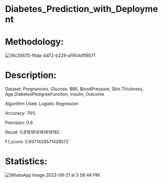 # Diabetes_Prediction_with_Deployment



# Methodology:

![19c29470-f6da-4d72-b229-af954d1f9571](https://github.com/RiyaRaizada/Diabetes_Prediction_with_Deployment/assets/88757064/b0c6f42e-2e0c-41bd-897f-4a9551447ea8)


# Description:

Dataset: Pregnancies, Glucose, BMI, BloodPressure, Skin Thickness, Age,DiabetesPedigreeFunction, Insulin, Outcome

Algorithm Used: Logistic Regression

Accuracy: 79%

Precision: 0.9

Recall: 0.8181818181818182


F1_score: 0.8571428571428572


# Statistics:
![WhatsApp Image 2023-08-21 at 5 58 44 PM](https://github.com/RiyaRaizada/Diabetes_Prediction_with_Deployment/assets/88757064/2ffd2ed2-ca09-4394-996a-0bed883fec5f)



